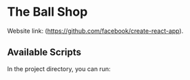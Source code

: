 # The Ball Shop

Website link: (https://github.com/facebook/create-react-app).

## Available Scripts

In the project directory, you can run:

